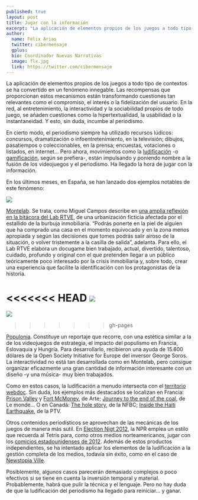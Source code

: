 ```yaml
---
published: true
layout: post
title: Jugar con la información
excerpt: "La aplicación de elementos propios de los juegos a todo tipo de contextos se ha convertido en un fenómeno innegable. Las recompensas que proporcionan estos mecanismos están transformando cuestiones tan relevantes como el compromiso, el interés o la fidelización del usuario. En la red, al entretenimiento, la interactividad y la sociabilidad propios de todo juego, se añaden cuestiones como la hipertextualidad, la usabilidad o la instantaneidad. Y esto, sin duda, incumbe al periodismo."
author:
  name: Félix Arias
  twitter: cibermensaje
  gplus:  
  bio: Coordinador Nuevas Narrativas
  image: flx.jpg
  link: https://twitter.com/cibermensaje
---
```

La aplicación de elementos propios de los juegos a todo tipo de contextos se ha convertido en un fenómeno innegable. Las recompensas que proporcionan estos mecanismos están transformando cuestiones tan relevantes como el compromiso, el interés o la fidelización del usuario. En la red, al entretenimiento, la interactividad y la sociabilidad propios de todo juego, se añaden cuestiones como la hipertextualidad, la usabilidad o la instantaneidad. Y esto, sin duda, incumbe al periodismo.

En cierto modo, el periodismo siempre ha utilizado recursos lúdicos: concursos, dramatización o infoentretenimiento, en la televisión; dibujos, pasatiempos o coleccionables, en la prensa; encuestas, votaciones o listados, en internet… Pero ahora, movimientos como la [ludificación](http://www.fundeu.es/recomendacion/ludificacion-mejor-que-gamificacion-como-traduccion-de-gamification-1390/) -o [gamificación](http://www.josek.net/2013/10/3-razones-por-las-que-es-mejor-gamificacion-que-ludificacion/), según se prefiera-, están impulsando y poniendo nombre a la fusión de los videojuegos y el periodismo. Ha llegado la hora de jugar con la información.

En los últimos meses, en España, se han lanzado dos ejemplos notables de este fenómeno:

![](https://db.tt/Eca7jb3s)

[Montelab](http://lab.rtve.es/montelab/). Se trata, como Miguel Campos describe en [una amplia reflexión en la bitácora del Lab RTVE](http://blog.rtve.es/lablogatorio/2014/11/docugame-el-periodismo-tiene-una-vida-extra.html), de una urbanización ficticia afectada por el estallido de la burbuja inmobiliaria. “Podrás ponerte en la piel de alguien que ha comprado una casa en el momento equivocado y en la zona menos apropiada y según las decisiones que tomes podrás salir airoso de la situación, o volver tristemente a la casilla de salida”, adelanta. Para ello, el Lab RTVE  elabora un docugame bien trabajado, actual, divertido, talentoso, cuidado, profundo y original con el que pretenden llegar a un público teóricamente poco interesado por la crisis inmobiliaria y, sobre todo, crear una experiencia que facilite la identificación con los protagonistas de la historia.

<<<<<<< HEAD
![](https://dl.dropboxusercontent.com/u/3578704/Fotos_MIP/Imagen%202.jpg)
=======
![](http://blog.rtve.es/.a/6a014e6089cbd5970c01bb07b38c94970d-800wi.jpg)
>>>>>>> gh-pages

[Populonia](http://acuerdo.us/sites/default/files/populonia/es/index.html). Constituye un reportaje que recorre, con una estética similar a la de los videojuegos de estrategia, el impacto del populismo en Francia, Eslovaquia y Hungría. Para desarrollarlo, recibieron una ayuda de 15.600 dólares de la Open Society Initiative for Europe del inversor George Soros. La interactividad no está tan desarrollada como en Montelab, pero consigue organizar eficazmente una gran cantidad de información interesante con un diseño -y una música- muy bien trabajados.

Como en estos casos, la ludificación a menudo intersecta con el [territorio webdoc](http://mip.umh.es/blog/2014/12/16/territorio-webdoc/). Sin duda, los ejemplos más destacados se localizan en Francia: [Prison Valley](http://prisonvalley.arte.tv) y [Fort McMoney](http://www.fortmcmoney.com/#/fortmcmoney), de Arte; [Journey to the end of the coal](http://www.lemonde.fr/asie-pacifique/visuel/2008/11/17/voyage-au-bout-du-charbon_1118477_3216.html), de Le monde... O en Canadá: [The hole story](http://theholestory.nfb.ca/#/theholestory/interactive), de la NFBC; [Inside the Haiti Earthquake](http://www.insidedisaster.com/experience/), de la PTV.

Otros contenidos periodísticos se aprovechan de las mecánicas de los juegos de manera más sutil. En [Election Nigt 2012](http://election2012.npr.org/), la NPR emplea un estilo que recuerda al Tetris para, como otros medios norteamericanos, jugar con los [comicios estadounidenses de 2012](http://dialnet.unirioja.es/servlet/articulo?codigo=4247727). Además de estos productos independientes, se ha intentado aplicar los elementos de la ludificación a la gestión completa de los medios, todavía sin éxito, como en el caso de [Newstopia Ville](http://www.newstopiaville.com/).

Posiblemente, algunos casos parecerán demasiado complejos o poco efectivos si se tiene en cuenta la inversión temporal y material. Probablemente, habrá que pulir la técnica y el lenguaje. Pero no hay duda de que la ludificación del periodismo ha llegado para reiniciar… y ganar.